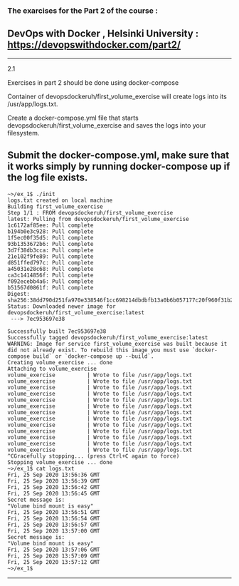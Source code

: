 ### The exarcises for the Part 2 of the course : 

## DevOps with Docker , Helsinki University : https://devopswithdocker.com/part2/

-------------------------------------------------------
2.1

Exercises in part 2 should be done using docker-compose

Container of devopsdockeruh/first_volume_exercise will create logs into its /usr/app/logs.txt.

Create a docker-compose.yml file that starts devopsdockeruh/first_volume_exercise and saves the logs into your filesystem.

Submit the docker-compose.yml, make sure that it works simply by running docker-compose up if the log file exists.
-------------------------------------------------------
```
~>/ex_1$ ./init
logs.txt created on local machine
Building first_volume_exercise
Step 1/1 : FROM devopsdockeruh/first_volume_exercise
latest: Pulling from devopsdockeruh/first_volume_exercise
1c6172af85ee: Pull complete
b194b0e3c928: Pull complete
1f5ec00f35d5: Pull complete
93b1353672b6: Pull complete
3d7f38db3cca: Pull complete
21e102f9fe89: Pull complete
d851ffed797c: Pull complete
a45031e28c68: Pull complete
ca3c1414856f: Pull complete
f092ecebb4a6: Pull complete
b51567d0861f: Pull complete
Digest: sha256:38dd790d251fa970e338546f1cc698214dbdbfb13a0b6b057177c20f960f31b2
Status: Downloaded newer image for devopsdockeruh/first_volume_exercise:latest
 ---> 7ec953697e38

Successfully built 7ec953697e38
Successfully tagged devopsdockeruh/first_volume_exercise:latest
WARNING: Image for service first_volume_exercise was built because it did not already exist. To rebuild this image you must use `docker-compose build` or `docker-compose up --build`.
Creating volume_exercise ... done
Attaching to volume_exercise
volume_exercise          | Wrote to file /usr/app/logs.txt
volume_exercise          | Wrote to file /usr/app/logs.txt
volume_exercise          | Wrote to file /usr/app/logs.txt
volume_exercise          | Wrote to file /usr/app/logs.txt
volume_exercise          | Wrote to file /usr/app/logs.txt
volume_exercise          | Wrote to file /usr/app/logs.txt
volume_exercise          | Wrote to file /usr/app/logs.txt
volume_exercise          | Wrote to file /usr/app/logs.txt
volume_exercise          | Wrote to file /usr/app/logs.txt
volume_exercise          | Wrote to file /usr/app/logs.txt
volume_exercise          | Wrote to file /usr/app/logs.txt
volume_exercise          | Wrote to file /usr/app/logs.txt
volume_exercise          | Wrote to file /usr/app/logs.txt
^CGracefully stopping... (press Ctrl+C again to force)
Stopping volume_exercise ... done
~>/ex_1$ cat logs.txt
Fri, 25 Sep 2020 13:56:36 GMT
Fri, 25 Sep 2020 13:56:39 GMT
Fri, 25 Sep 2020 13:56:42 GMT
Fri, 25 Sep 2020 13:56:45 GMT
Secret message is:
"Volume bind mount is easy"
Fri, 25 Sep 2020 13:56:51 GMT
Fri, 25 Sep 2020 13:56:54 GMT
Fri, 25 Sep 2020 13:56:57 GMT
Fri, 25 Sep 2020 13:57:00 GMT
Secret message is:
"Volume bind mount is easy"
Fri, 25 Sep 2020 13:57:06 GMT
Fri, 25 Sep 2020 13:57:09 GMT
Fri, 25 Sep 2020 13:57:12 GMT
~>/ex_1$ 
```
----------------------------------------------------


